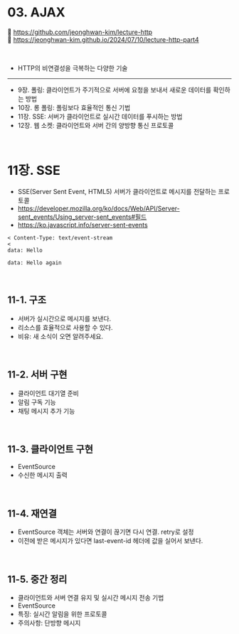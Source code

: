 # 03. AJAX

🔗 https://github.com/jeonghwan-kim/lecture-http  
🔗 https://jeonghwan-kim.github.io/2024/07/10/lecture-http-part4

<br>

- HTTP의 비연결성을 극복하는 다양한 기술

<hr>

- 9장. 폴링: 클라이언트가 주기적으로 서버에 요청을 보내서 새로운 데이터를 확인하는 방법
- 10장. 롱 폴링: 폴링보다 효율적인 통신 기법
- 11장. SSE: 서버가 클라이언트로 실시간 데이터를 푸시하는 방법
- 12장. 웹 소켓: 클라이언트와 서버 간의 양방향 통신 프로토콜

<br>

# 11장. SSE

- SSE(Server Sent Event, HTML5) 서버가 클라이언트로 메시지를 전달하는 프로토콜
- https://developer.mozilla.org/ko/docs/Web/API/Server-sent_events/Using_server-sent_events#필드
- https://ko.javascript.info/server-sent-events

```shell
< Content-Type: text/event-stream
<
data: Hello

data: Hello again

```

<br>

## 11-1. 구조

- 서버가 실시간으로 메시지를 보낸다.
- 리소스를 효율적으로 사용할 수 있다.
- 비유: 새 소식이 오면 알려주세요.

<br>

## 11-2. 서버 구현

- 클라이언트 대기열 준비
- 알림 구독 기능
- 채팅 메시지 추가 기능

<br>

## 11-3. 클라이언트 구현

- EventSource
- 수신한 메시지 출력

<br>

## 11-4. 재연결

- EventSource 객체는 서버와 연결이 끊기면 다시 연결. retry로 설정
- 이전에 받은 메시지가 있다면 last-event-id 헤더에 값을 실어서 보낸다.

<br>

## 11-5. 중간 정리

- 클라이언트와 서버 연결 유지 및 실시간 메시지 전송 기법
- EventSource
- 특징: 실시간 알림을 위한 프로토콜
- 주의사항: 단방향 메시지
